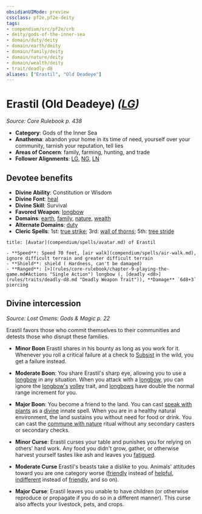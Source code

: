 ```yaml
---
obsidianUIMode: preview
cssclass: pf2e,pf2e-deity
tags:
- compendium/src/pf2e/crb
- deity/gods-of-the-inner-sea
- domain/duty/deity
- domain/earth/deity
- domain/family/deity
- domain/nature/deity
- domain/wealth/deity
- trait/deadly-d8
aliases: ["Erastil", "Old Deadeye"]
---
```

# Erastil (Old Deadeye) *([LG](rules/traits/lg-b1.md "Lawful Good Alignment Trait"))*  
*Source: Core Rulebook p. 438*  

- **Category**: Gods of the Inner Sea
- **Anathema**: abandon your home in its time of need, yourself over your community, tarnish your reputation, tell lies
- **Areas of Concern**: family, farming, hunting, and trade
- **Follower Alignments**: [LG](rules/traits/lg-b1.md "Lawful Good Alignment Trait"), [NG](rules/traits/ng-b1.md "Neutral Good Alignment Trait"), [LN](rules/traits/ln-b1.md "Lawful Neutral Alignment Trait")

## Devotee benefits

- **Divine Ability**: Constitution or Wisdom
- **Divine Font**: [heal](heal.md)
- **Divine Skill**: Survival
- **Favored Weapon**: [longbow](longbow.md)
- **Domains**: [earth](Reference/Compendium/Setting/domains.md#Earth), [family](Reference/Compendium/Setting/domains.md#Family), [nature](Reference/Compendium/Setting/domains.md#Nature), [wealth](Reference/Compendium/Setting/domains.md#Wealth)
- **Alternate Domains**: [duty](Reference/Compendium/Setting/domains.md#Duty)
- **Cleric Spells**: 1st: [true strike](true-strike.md); 3rd: [wall of thorns](wall-of-thorns.md); 5th: [tree stride](tree-stride.md)

```ad-embed-avatar
title: [Avatar](compendium/spells/avatar.md) of Erastil

- **Speed**: Speed 70 feet, [air walk](compendium/spells/air-walk.md), ignore difficult terrain and greater difficult terrain
- **Shield**: shield ( Hardness, can't be damaged)
- **Ranged**: [>](rules/core-rulebook/chapter-9-playing-the-game.md#Actions "Single Action") longbow (, [deadly <d8>](rules/traits/deadly-d8.md "Deadly Weapon Trait")), **Damage** `6d8+3` piercing 
```

## Divine intercession
*Source: Lost Omens: Gods & Magic p. 22*

Erastil favors those who commit themselves to their communities and detests those who disrupt these families.

- **Minor Boon** Erastil shares in his bounty as long as you work for it. Whenever you roll a critical failure at a check to [Subsist](subsist.md) in the wild, you get a failure instead.
- **Moderate Boon**: You share Erastil's sharp eye, allowing you to use a [longbow](longbow.md) in any situation. When you attack with a [longbow](longbow.md), you can ignore the [longbow's](longbow.md) [volley](volley.md "Volley Weapon Trait") trait, and [longbows](longbow.md) have double the normal range increment for you.
- **Major Boon**: You become a friend to the land. You can cast [speak with plants](speak-with-plants.md) as a [divine](divine.md "Divine Tradition Trait") innate spell. When you are in a healthy natural environment, the land sustains you without need for food or drink. You can cast the [commune with nature](commune-with-nature.md) ritual without any secondary casters or secondary checks.

- **Minor Curse**: Erastil curses your table and punishes you for relying on others' hard work. Any food you didn't grow, gather, or otherwise harvest yourself tastes like ash and leaves you [fatigued](conditions.md#Fatigued).
- **Moderate Curse** Erastil's beasts take a dislike to you. Animals' attitudes toward you are one category worse ([friendly](conditions.md#Friendly) instead of [helpful](conditions.md#Helpful), [indifferent](conditions.md#Indifferent) instead of [friendly](conditions.md#Friendly), and so on).
- **Major Curse**: Erastil leaves you unable to have children (or otherwise reproduce or propagate if you do so in a different manner). This curse also affects your livestock, pets, and crops.